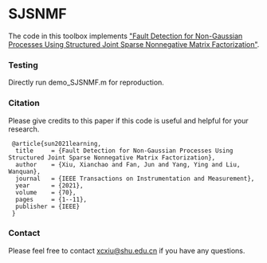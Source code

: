 # SJSNMF
The code in this toolbox implements ["Fault Detection for Non-Gaussian Processes Using Structured Joint Sparse Nonnegative Matrix Factorization"](https://ieeexplore.ieee.org/abstract/document/9381237).



### Testing
Directly run demo_SJSNMF.m for reproduction.

### Citation
Please give credits to this paper if this code is useful and helpful for your research.

     @article{sun2021learning,
      title     = {Fault Detection for Non-Gaussian Processes Using Structured Joint Sparse Nonnegative Matrix Factorization},
      author    = {Xiu, Xianchao and Fan, Jun and Yang, Ying and Liu, Wanquan},
      journal   = {IEEE Transactions on Instrumentation and Measurement},
      year      = {2021},
      volume    = {70},
      pages     = {1--11},
      publisher = {IEEE}
     }


### Contact 
Please feel free to contact xcxiu@shu.edu.cn if you have any questions.



